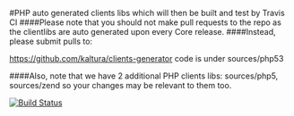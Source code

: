 #PHP auto generated clients libs which will then be built and test by Travis CI
####Please note that you should not make pull requests to the repo as the clientlibs are auto generated upon every Core release.
####Instead, please submit pulls to:

https://github.com/kaltura/clients-generator
code is under sources/php53

####Also, note that we have 2 additional PHP clients libs: sources/php5, sources/zend so your changes may be relevant to them too.

[![Build Status](https://travis-ci.org/kaltura/KalturaGeneratedAPIClientsPHP.svg?branch=master)](https://travis-ci.org/kaltura/KalturaGeneratedAPIClientsPHP)

